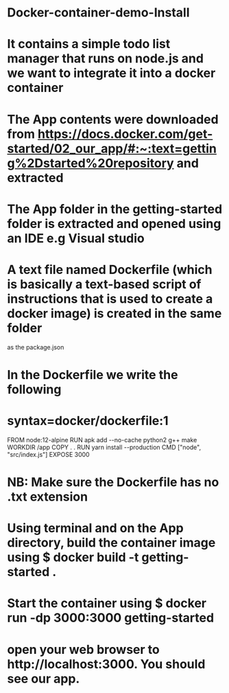 # Docker-container-demo-Install
# It contains a simple todo list manager that runs on node.js and we want to integrate it into a docker container
# The App contents were downloaded from https://docs.docker.com/get-started/02_our_app/#:~:text=getting%2Dstarted%20repository and extracted
# The App folder in the getting-started folder is extracted and opened using an IDE e.g Visual studio 
# A text file named Dockerfile (which is basically a text-based script of instructions that is used to create a docker image) is created in the same folder
as the package.json
# In the Dockerfile we write the following 

# syntax=docker/dockerfile:1
FROM node:12-alpine
RUN apk add --no-cache python2 g++ make
WORKDIR /app
COPY . .
RUN yarn install --production
CMD ["node", "src/index.js"]
EXPOSE 3000

# NB: Make sure the Dockerfile has no .txt extension
# Using terminal and on the App directory, build the container image using $ docker build -t getting-started .
# Start the container using $ docker run -dp 3000:3000 getting-started

# open your web browser to http://localhost:3000. You should see our app.
